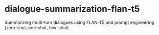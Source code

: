 # dialogue-summarization-flan-t5
Summarizing multi-turn dialogues using FLAN-T5 and prompt engineering (zero-shot, one-shot, few-shot)
